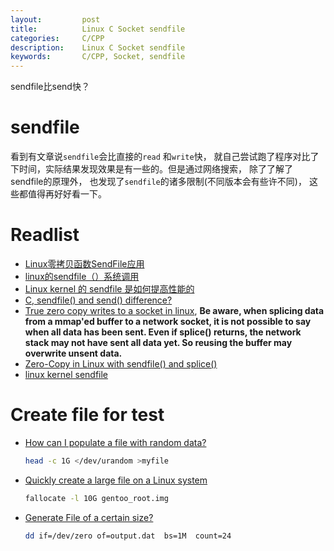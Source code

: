 ```yaml
---
layout:     	post
title:      	Linux C Socket sendfile
categories: 	C/CPP
description:   	Linux C Socket sendfile
keywords: 		C/CPP, Socket, sendfile
---
```

sendfile比send快？

# sendfile 

 看到有文章说`sendfile`会比直接的`read` 和`write`快， 就自己尝试跑了程序对比了下时间，实际结果发现效果是有一些的。但是通过网络搜索， 除了了解了sendfile的原理外， 也发现了`sendfile`的诸多限制(不同版本会有些许不同)， 这些都值得再好好看一下。

# Readlist

- [Linux零拷贝函数SendFile应用](https://my.oschina.net/zidanzzg/blog/813171) 
- [linux的sendfile（）系统调用](http://blog.chinaunix.net/uid-20778583-id-37112.html)
- [Linux kernel 的 sendfile 是如何提高性能的](https://www.vpsee.com/2009/07/linux-sendfile-improve-performance/)
- [C, sendfile() and send() difference?](https://stackoverflow.com/questions/13215656/c-sendfile-and-send-difference)
- [True zero copy writes to a socket in linux](https://groups.google.com/forum/#!topic/mechanical-sympathy/6v1nMuuTd_g), **Be aware, when splicing data from a mmap'ed buffer to a network socket, it is not possible to say when all data has been sent. Even if splice() returns, the network stack may not have sent all data yet. So reusing the buffer may overwrite unsent data.**
- [Zero-Copy in Linux with sendfile() and splice()](https://blog.superpat.com/2010/06/01/zero-copy-in-linux-with-sendfile-and-splice/)
- [linux kernel sendfile](https://yarchive.net/comp/linux/sendfile.html)

# Create file for test

- [How can I populate a file with random data?](https://unix.stackexchange.com/questions/33629/how-can-i-populate-a-file-with-random-data)  

  ```bash
  head -c 1G </dev/urandom >myfile
  ```

- [Quickly create a large file on a Linux system](https://stackoverflow.com/questions/257844/quickly-create-a-large-file-on-a-linux-system)

  ```bash
  fallocate -l 10G gentoo_root.img
  ```

- [Generate File of a certain size?](https://unix.stackexchange.com/questions/101332/generate-file-of-a-certain-size)

  ```bash
  dd if=/dev/zero of=output.dat  bs=1M  count=24
  ```